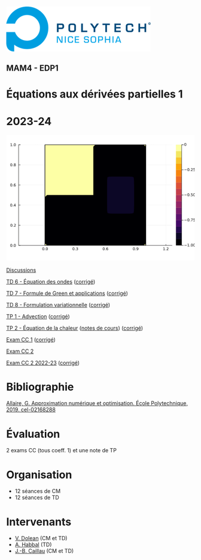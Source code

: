 ![PNS](logo-pns.png)
## MAM4 - EDP1
# Équations aux dérivées partielles 1
# 2023-24

![](heat.gif)

[Discussions](https://github.com/pns-mam/edp1/discussions/1)

[TD 6 - Équation des ondes](td6/td6.pdf)
([corrigé](td6/td6-corr.pdf))

[TD 7 - Formule de Green et applications](td7/td7.pdf)
([corrigé](td7/td7-corr.pdf))

[TD 8 - Formulation variationnelle](td8/td8.pdf)
([corrigé](td8/td8-corr.pdf))

[TP 1 - Advection](advection/advection.ipynb)
([corrigé](advection/advection-corr.ipynb))

[TP 2 - Équation de la chaleur](heat/heat.ipynb)
([notes de cours](heat/heat.pdf))
([corrigé](heat/heat-corr.ipynb))

[Exam CC 1](exam-cc1/exam-cc1.pdf)
([corrigé](exam-cc1/exam-cc1-corr.pdf))

[Exam CC 2](exam-cc2/exam-cc2.md)

[Exam CC 2 2022-23](exam-cc2-old/exam-cc2.pdf)
([corrigé](exam-cc2-old/exam-cc2-corr.pdf))

# Bibliographie
[Allaire, G. Approximation numérique et optimisation. École Polytechnique, 2019. cel-02168288](https://hal.science/cel-02168288/document)

# Évaluation
2 exams CC (tous coeff. 1) et une note de TP

# Organisation
- 12 séances de CM
- 12 séances de TD

# Intervenants
- [V. Dolean](mailto:victorita.dolean@univ-cotedazur.fr) (CM et TD)
- [A. Habbal](mailto:abderrahmane.habbal@univ-cotedazur.fr) (TD)
- [J.-B. Caillau](mailto:jean-baptiste.caillau@univ-cotedazur.fr) (CM et TD)
